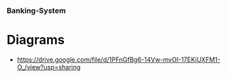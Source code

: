 ### Banking-System

# Diagrams
* https://drive.google.com/file/d/1PFnGfBg6-14Vw-mvOI-17EKiUXFM1-O_/view?usp=sharing
